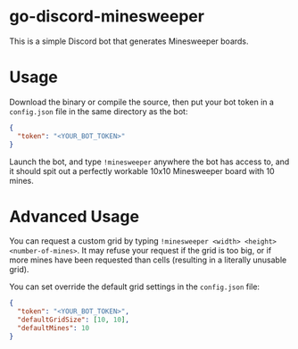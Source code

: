 # go-discord-minesweeper

This is a simple Discord bot that generates Minesweeper boards.

# Usage

Download the binary or compile the source, then put your bot token in a
`config.json` file in the same directory as the bot:
```json
{
  "token": "<YOUR_BOT_TOKEN>"
}
```

Launch the bot, and type `!minesweeper` anywhere the bot has access to, and it
should spit out a perfectly workable 10x10 Minesweeper board with 10 mines.

# Advanced Usage

You can request a custom grid by typing `!minesweeper <width> <height>
<number-of-mines>`. It may refuse your request if the grid is too big, or if
more mines have been requested than cells (resulting in a literally unusable
grid).

You can set override the default grid settings in the `config.json` file:
```json
{
  "token": "<YOUR_BOT_TOKEN>",
  "defaultGridSize": [10, 10],
  "defaultMines": 10
}
```
